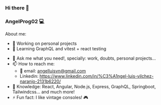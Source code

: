 ### Hi there 👋
### AngelProg02 💻

About me:

- 🔭 Working on personal projects
- 🌱 Learning GraphQL and vitest + react testing
<!--- 👯 I’m looking to collaborate on
- 🤔 I’m looking for help with ...
 ... -->
- 💬 Ask me what you need!, specially: work, doubts, personal projects...
- 📫 How to reach me:
  - 📧 email:  angelluisvn@gmail.com
  - Linkedin: https://www.linkedin.com/in/%C3%A1ngel-luis-vilchez-naranjo-2131b6220/
- 🧠 Knowledge: React, Angular, Node.js, Express, GraphQL, Springboot, Tailwindcss... and much more!
- ⚡ Fun fact: I like vintage consoles! 🎮 
